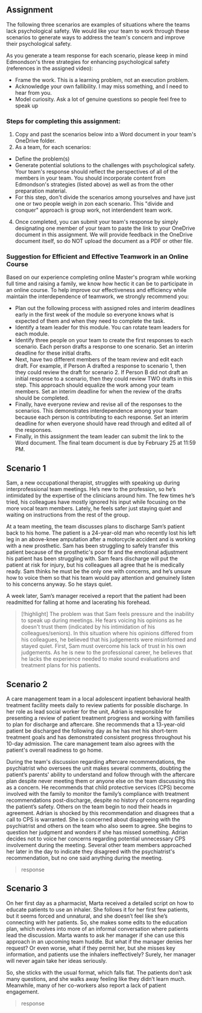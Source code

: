 ## Assignment 
The following three scenarios are examples of situations where the teams lack psychological safety. We would like your team to work through these scenarios to generate ways to address the team's concern and improve their psychological safety.

As you generate a team response for each scenario, please keep in mind Edmondson's three strategies for enhancing psychological safety (references in the assigned video):
- Frame the work. This is a learning problem, not an execution problem.
- Acknowledge your own fallibility. I may miss something, and I need to hear from you.
- Model curiosity. Ask a lot of genuine questions so people feel free to speak up
### Steps for completing this assignment: 
1. Copy and past the scenarios below into a Word document in your team's OneDrive folder.
2. As a team, for each scenarios:
- Define the problem(s)
- Generate potential solutions to the challenges with psychological safety. Your team's response should reflect the perspectives of all of the members in your team. You should incorporate content from Edmondson's strategies (listed above) as well as from the other preparation material.
- For this step, don't divide the scenarios among yourselves and have just one or two people weigh in zon each scenario. This "divide and conquer" approach is group work, not interdendent team work. 
4. Once completed, you can submit your team's response by simply designating one member of your team to paste the link to your OneDrive document in this assignment. We will provide feedback in the OneDrive document itself, so do NOT upload the document as a PDF or other file. 
### Suggestion for Efficient and Effective Teamwork in an Online Course
Based on our experience completing online Master's program while working full time and raising a family, we know how hectic it can be to participate in an online course. To help improve our effectiveness and efficiency while maintain the interdependence of teamwork, we strongly recommend you:
- Plan out the following process with assigned roles and interim deadlines early in the first week of the module so everyone knows what is expected of them and when they need to complete the task.
- Identify a team leader for this module. You can rotate team leaders for each module. 
- Identify three people on your team to create the first responses to each scenario. Each person drafts a response to one scenario. Set an interim deadline for these initial drafts. 
- Next, have two different members of the team review and edit each draft. For example, if Person A drafted a response to scenario 1, then they could review the draft for scenario 2. If Person B did not draft an initial response to a scenario, then they could review TWO drafts in this step. This approach should equalize the work among your team members. Set an interim deadline for when the review of the drafts should be completed. 
- Finally, have everyone review and revise all of the responses to the scenarios. This demonstrates interdependence among your team because each person is contributing to each response. Set an interim deadline for when everyone should have read through and edited all of the responses. 
- Finally, in this assignment the team leader can submit the link to the Word document. The final team document is due by February 25 at 11:59 PM.
## Scenario 1
Sam, a new occupational therapist, struggles with speaking up during interprofessional team meetings. He’s new to the profession, so he’s intimidated by the expertise of the clinicians around him. The few times he’s tried, his colleagues have mostly ignored his input while focusing on the more vocal team members. Lately, he feels safer just staying quiet and waiting on instructions from the rest of the group.

At a team meeting, the team discusses plans to discharge Sam’s patient back to his home. The patient is a 24-year-old man who recently lost his left leg in an above-knee amputation after a motorcycle accident and is working with a new prosthetic. Sam has been struggling to safely transfer this patient because of the prosthetic's poor fit and the emotional adjustment his patient has been struggling with. Sam fears discharge will put the patient at risk for injury, but his colleagues all agree that he is medically ready. Sam thinks he must be the only one with concerns, and he’s unsure how to voice them so that his team would pay attention and genuinely listen to his concerns anyway. So he stays quiet.

A week later, Sam’s manager received a report that the patient had been readmitted for falling at home and lacerating his forehead.

> [!highlight]
> The problem was that Sam feels pressure and the inability to speak up during meetings. He fears voicing his opinions as he doesn't trust them (indicated by his intimidation of his colleagues/seniors). In this situation where his opinions differed from his colleagues, he believed that his judgements were misinformed and stayed quiet. 
> First, Sam must overcome his lack of trust in his own judgements. As he is new to the professional career, he believes that he lacks the experience needed to make sound evaluations and treatment plans for his patients. 

## Scenario 2
A care management team in a local adolescent inpatient behavioral health treatment facility meets daily to review patients for possible discharge. In her role as lead social worker for the unit, Adrian is responsible for presenting a review of patient treatment progress and working with families to plan for discharge and aftercare. She recommends that a 13-year-old patient be discharged the following day as he has met his short-term treatment goals and has demonstrated consistent progress throughout his 10-day admission. The care management team also agrees with the patient's overall readiness to go home.

During the team's discussion regarding aftercare recommendations, the psychiatrist who oversees the unit makes several comments, doubting the patient’s parents' ability to understand and follow through with the aftercare plan despite never meeting them or anyone else on the team discussing this as a concern. He recommends that child protective services (CPS) become involved with the family to monitor the family’s compliance with treatment recommendations post-discharge, despite no history of concerns regarding the patient’s safety. Others on the team begin to nod their heads in agreement. Adrian is shocked by this recommendation and disagrees that a call to CPS is warranted. She is concerned about disagreeing with the psychiatrist and others on the team who also seem to agree. She begins to question her judgment and wonders if she has missed something. Adrian decides not to voice her concerns regarding potential unnecessary CPS involvement during the meeting. Several other team members approached her later in the day to indicate they disagreed with the psychiatrist's recommendation, but no one said anything during the meeting. 

> response
## Scenario 3
On her first day as a pharmacist, Marta received a detailed script on how to educate patients to use an inhaler. She follows it for her first few patients, but it seems forced and unnatural, and she doesn’t feel like she’s connecting with her patients. So, she makes some edits to the education plan, which evolves into more of an informal conversation where patients lead the discussion. Marta wants to ask her manager if she can use this approach in an upcoming team huddle. But what if the manager denies her request? Or even worse, what if they permit her, but she misses key information, and patients use the inhalers ineffectively? Surely, her manager will never again take her ideas seriously.

So, she sticks with the usual format, which falls flat. The patients don’t ask many questions, and she walks away feeling like they didn’t learn much. Meanwhile, many of her co-workers also report a lack of patient engagement.

> response